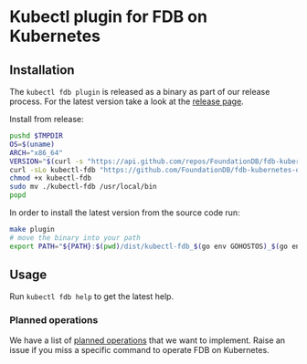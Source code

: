 # Kubectl plugin for FDB on Kubernetes

## Installation

The `kubectl fdb plugin` is released as a binary as part of our release process.
For the latest version take a look at the [release page](https://github.com/FoundationDB/fdb-kubernetes-operator/releases).

Install from release:

```bash
pushd $TMPDIR
OS=$(uname)
ARCH="x86_64"
VERSION="$(curl -s "https://api.github.com/repos/FoundationDB/fdb-kubernetes-operator/releases/latest" | jq -r '.tag_name')"
curl -sLo kubectl-fdb "https://github.com/FoundationDB/fdb-kubernetes-operator/releases/download/${VERSION}/kubectl-fdb_${VERSION}_${OS}_${ARCH}"
chmod +x kubectl-fdb
sudo mv ./kubectl-fdb /usr/local/bin
popd
```

In order to install the latest version from the source code run:

```bash
make plugin
# move the binary into your path
export PATH="${PATH}:$(pwd)/dist/kubectl-fdb_$(go env GOHOSTOS)_$(go env GOARCH)"
```

## Usage

Run `kubectl fdb help` to get the latest help.

### Planned operations

We have a list of [planned operations](https://github.com/FoundationDB/fdb-kubernetes-operator/issues?q=is%3Aissue+is%3Aopen+label%3Aplugin)
that we want to implement.
Raise an issue if you miss a specific command to operate FDB on Kubernetes.
